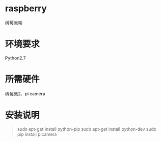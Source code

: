 # raspberry
树莓派端
# 环境要求
Python2.7
# 所需硬件
树莓派2，pi camera

# 安装说明
> sudo apt-get install python-pip 
> sudo apt-get install python-dev 
> sudo pip install picamera
